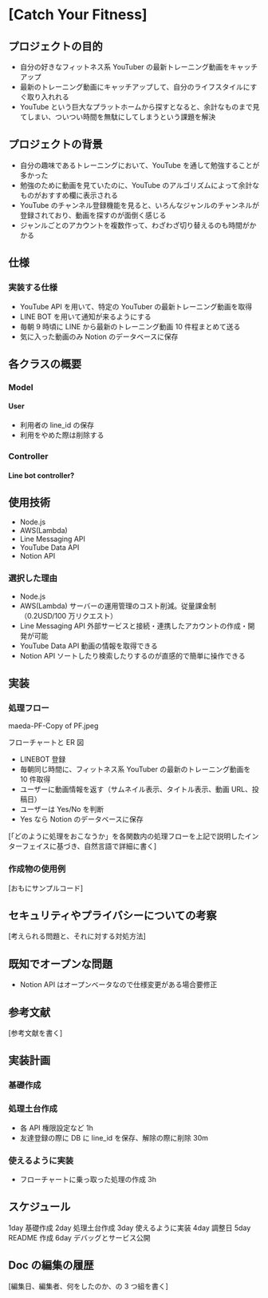 # [Catch Your Fitness]

## プロジェクトの目的

- 自分の好きなフィットネス系 YouTuber の最新トレーニング動画をキャッチアップ
- 最新のトレーニング動画にキャッチアップして、自分のライフスタイルにすぐ取り入れれる
- YouTube という巨大なプラットホームから探すとなると、余計なものまで見てしまい、ついつい時間を無駄にしてしまうという課題を解決

## プロジェクトの背景

- 自分の趣味であるトレーニングにおいて、YouTube を通して勉強することが多かった
- 勉強のために動画を見ていたのに、YouTube のアルゴリズムによって余計なものがおすすめ欄に表示される
- YouTube のチャンネル登録機能を見ると、いろんなジャンルのチャンネルが登録されており、動画を探すのが面倒く感じる
- ジャンルごとのアカウントを複数作って、わざわざ切り替えるのも時間がかかる

## 仕様

### 実装する仕様

- YouTube API を用いて、特定の YouTuber の最新トレーニング動画を取得
- LINE BOT を用いて通知が来るようにする
- 毎朝 9 時頃に LINE から最新のトレーニング動画 10 件程まとめて送る
- 気に入った動画のみ Notion のデータベースに保存

## 各クラスの概要

### Model

#### User

- 利用者の line_id の保存
- 利用をやめた際は削除する

### Controller

#### Line bot controller?

## 使用技術

- Node.js
- AWS(Lambda)
- Line Messaging API
- YouTube Data API
- Notion API

### 選択した理由

- Node.js
- AWS(Lambda)
  サーバーの運用管理のコスト削減。従量課金制（0.2USD/100 万リクエスト）
- Line Messaging API
  外部サービスと接続・連携したアカウントの作成・開発が可能
- YouTube Data API
  動画の情報を取得できる
- Notion API
  ソートしたり検索したりするのが直感的で簡単に操作できる

## 実装

### 処理フロー

maeda-PF-Copy of PF.jpeg

フローチャートと ER 図

- LINEBOT 登録
- 毎朝同じ時間に、フィットネス系 YouTuber の最新のトレーニング動画を 10 件取得
- ユーザーに動画情報を返す（サムネイル表示、タイトル表示、動画 URL、投稿日）
- ユーザーは Yes/No を判断
- Yes なら Notion のデータベースに保存

[「どのように処理をおこなうか」を各関数内の処理フローを上記で説明したインターフェイスに基づき、自然言語で詳細に書く]

### 作成物の使用例

[おもにサンプルコード]

## セキュリティやプライバシーについての考察

[考えられる問題と、それに対する対処方法]

## 既知でオープンな問題

- Notion API はオープンベータなので仕様変更がある場合要修正

<!-- ## テスト計画、モニタープラン

[思いついたテストを思いついただけ書く]
[テストケースの記述]
[運用時の考慮。障害の発見方法や、復旧方法など] -->

## 参考文献

[参考文献を書く]

## 実装計画

### 基礎作成

### 処理土台作成

- 各 API 権限設定など 1h
- 友達登録の際に DB に line_id を保存、解除の際に削除 30m

### 使えるように実装

- フローチャートに乗っ取った処理の作成 3h

## スケジュール

1day 基礎作成
2day 処理土台作成
3day 使えるように実装
4day 調整日
5day README 作成
6day デバッグとサービス公開

## Doc の編集の履歴

[編集日、編集者、何をしたのか、の 3 つ組を書く]
